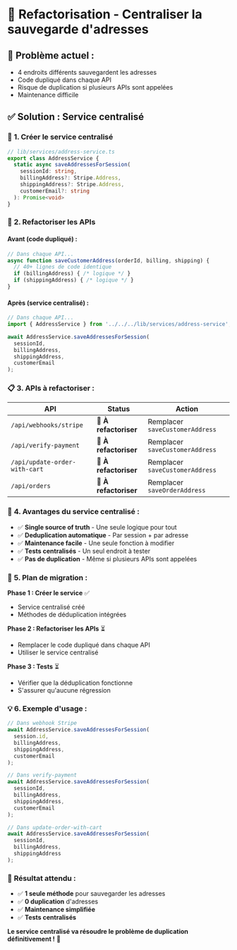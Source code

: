 # 🔄 Refactorisation - Centraliser la sauvegarde d'adresses

## 🎯 **Problème actuel :**
- 4 endroits différents sauvegardent les adresses
- Code dupliqué dans chaque API
- Risque de duplication si plusieurs APIs sont appelées
- Maintenance difficile

## ✅ **Solution : Service centralisé**

### 📁 **1. Créer le service centralisé**
```typescript
// lib/services/address-service.ts
export class AddressService {
  static async saveAddressesForSession(
    sessionId: string,
    billingAddress?: Stripe.Address,
    shippingAddress?: Stripe.Address,
    customerEmail?: string
  ): Promise<void>
}
```

### 🔄 **2. Refactoriser les APIs**

#### **Avant (code dupliqué) :**
```typescript
// Dans chaque API...
async function saveCustomerAddress(orderId, billing, shipping) {
  // 40+ lignes de code identique
  if (billingAddress) { /* logique */ }
  if (shippingAddress) { /* logique */ }
}
```

#### **Après (service centralisé) :**
```typescript
// Dans chaque API...
import { AddressService } from '../../../lib/services/address-service';

await AddressService.saveAddressesForSession(
  sessionId,
  billingAddress,
  shippingAddress,
  customerEmail
);
```

### 📋 **3. APIs à refactoriser :**

| API | Status | Action |
|-----|--------|---------|
| `/api/webhooks/stripe` | 🔄 **À refactoriser** | Remplacer `saveCustomerAddress` |
| `/api/verify-payment` | 🔄 **À refactoriser** | Remplacer `saveCustomerAddress` |
| `/api/update-order-with-cart` | 🔄 **À refactoriser** | Remplacer `saveCustomerAddress` |
| `/api/orders` | 🔄 **À refactoriser** | Remplacer `saveOrderAddress` |

### 🎯 **4. Avantages du service centralisé :**

- ✅ **Single source of truth** - Une seule logique pour tout
- ✅ **Deduplication automatique** - Par session + par adresse
- ✅ **Maintenance facile** - Une seule fonction à modifier
- ✅ **Tests centralisés** - Un seul endroit à tester
- ✅ **Pas de duplication** - Même si plusieurs APIs sont appelées

### 🚀 **5. Plan de migration :**

**Phase 1 : Créer le service** ✅
- Service centralisé créé
- Méthodes de déduplication intégrées

**Phase 2 : Refactoriser les APIs** ⏳
- Remplacer le code dupliqué dans chaque API
- Utiliser le service centralisé

**Phase 3 : Tests** ⏳
- Vérifier que la déduplication fonctionne
- S'assurer qu'aucune régression

### 💡 **6. Exemple d'usage :**

```typescript
// Dans webhook Stripe
await AddressService.saveAddressesForSession(
  session.id,
  billingAddress,
  shippingAddress,
  customerEmail
);

// Dans verify-payment
await AddressService.saveAddressesForSession(
  sessionId,
  billingAddress,
  shippingAddress,
  customerEmail
);

// Dans update-order-with-cart
await AddressService.saveAddressesForSession(
  sessionId,
  billingAddress,
  shippingAddress
);
```

### 🎉 **Résultat attendu :**
- ✅ **1 seule méthode** pour sauvegarder les adresses
- ✅ **0 duplication** d'adresses
- ✅ **Maintenance simplifiée**
- ✅ **Tests centralisés**

**Le service centralisé va résoudre le problème de duplication définitivement !** 🚀
